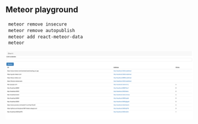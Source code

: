 ## Meteor playground
```bash
 meteor remove insecure 
 meteor remove autopublish   
 meteor add react-meteor-data  
 meteor
```
![img.png](img.png)